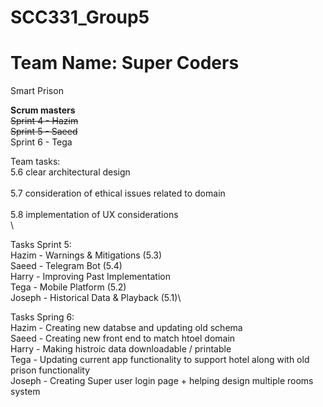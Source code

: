 # SCC331_Group5
# Team Name: Super Coders
Smart Prison

**Scrum masters**\
~~Sprint 4 - Hazim~~\
~~Sprint 5 - Saeed~~\
Sprint 6 - Tega

Team tasks:\
5.6 clear architectural design\
\
5.7 consideration of ethical issues related to domain\
\
5.8 implementation of UX considerations\
\

Tasks Sprint 5:\
Hazim -  Warnings & Mitigations (5.3)\
Saeed - Telegram Bot (5.4)\
Harry - Improving Past Implementation\
Tega - Mobile Platform (5.2)\
Joseph - Historical Data & Playback (5.1)\


Tasks Spring 6:\
Hazim - Creating new databse and updating old schema\
Saeed - Creating new front end to match htoel domain\
Harry - Making histroic data downloadable / printable\
Tega - Updating current app functionality to support hotel along with old prison functionality\
Joseph - Creating Super user login page + helping design multiple rooms system

